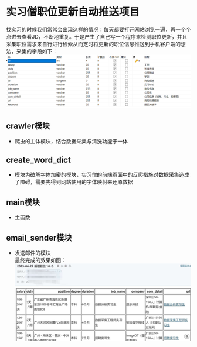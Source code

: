 # 实习僧职位更新自动推送项目
找实习的时候我们常常会出现这样的情况：每天都要打开网站浏览一遍，再一个个点进去查看JD，不断地重复。于是产生了自己写一个程序来检测职位更新，并且采集职位需求来自行进行检索从而定时将更新的职位信息推送到手机客户端的想法，采集的字段如下：
![image](https://github.com/MrhistWhite/shixiseng/blob/master/add_img/shixiseng_discription.png)
## crawler模块
- 爬虫的主体模块，结合数据采集与清洗功能于一体  
## create_word_dict
- 模块为破解字体加密的模块，实习僧的前端页面中的反爬措施对数据采集造成了障碍，需要先得到网站使用的字体映射来还原数据  
## main模块
- 主函数  
## email_sender模块
- 发送邮件的模块  
最终完成的效果如图：  
![image](https://github.com/MrhistWhite/shixiseng/blob/master/add_img/final.jpg)
